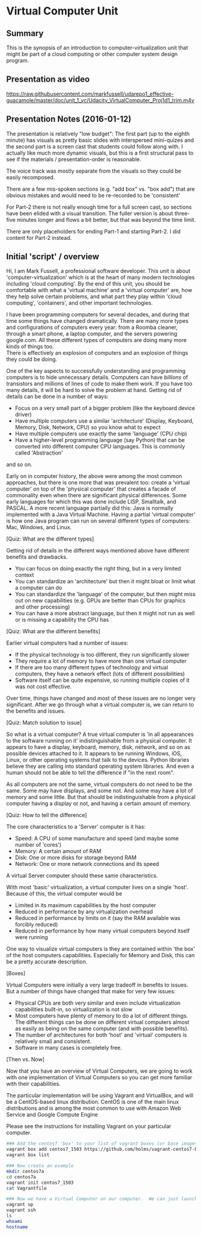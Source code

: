 
# Virtual Computer Unit

## Summary
This is the synopsis of an introduction to computer-virtualization unit that might be part of a cloud computing or other computer system design program.

## Presentation as video

<https://raw.githubusercontent.com/markfussell/udarepo1_effective-guacamole/master/doc/unit_1_vc/Udacity_VirtualComputer_Proj1d1_trim.m4v>

## Presentation Notes (2016-01-12)

The presentation is relatively "low budget": The first part (up to the eighth minute) has visuals as pretty basic slides with interspersed
mini-quizes and the second part is a screen cast that students could follow along with.  I actually like much more dynamic visuals,
but this is a first structural pass to see if the materials / presentation-order is reasonable.

The voice track was mostly separate from the visuals so they could be easily recomposed.  

There are a few mis-spoken sections (e.g. "add box" vs. "box add") that are obvious mistakes and would need to be re-recorded to be 'consistent' 

For Part-2 there is not really enough time for a full screen cast, so sections have been elided with a visual transition.
The fuller version is about three-five minutes longer and flows a bit better, but that was beyond the time limit.

There are only placeholders for ending Part-1 and starting Part-2.  I did content for Part-2 instead.


## Initial 'script' / overview

Hi, I am Mark Fussell, a professional software developer.  This unit is about 'computer-virtualization' which is at the heart of many modern technologies including 'cloud computing'.  By
the end of this unit, you should be comfortable with what a 'virtual machine' and a 'virtual computer' are, how they help solve certain problems, and
what part they play within 'cloud computing', 'containers', and other important technologies.

I have been programming computers for several decades, and during that time some things have changed dramatically.
There are many more types and configurations of computers every year: from a Roomba cleaner, through a smart phone, a laptop computer, and the servers
powering google.com.  All these different types of computers are doing many more kinds of things too.  
There is effectively an explosion of computers and an explosion of things they could be doing.

One of the key aspects to successfully understanding and programming computers is to hide unnecessary details.  Computers can have _billions_ of transistors
and millions of lines of code to make them work.  If you have too many details, it will be hard to solve the problem at hand.
Getting rid of details can be done in a number of ways:
 
 * Focus on a very small part of a bigger problem (like the keyboard device driver)
 * Have multiple computers use a similar 'architecture' (Display, Keyboard, Memory, Disk, Network, CPU) so you know what to expect
 * Have multiple computers use exactly the same 'language' (CPU chip)
 * Have a higher-level programming language (say Python) that can be converted into different computer CPU languages.  This is commonly called 'Abstraction'
 
and so on.   

Early on in computer history, the above were among the most common approaches, but there is one more that was prevalent too: create a 'virtual computer' on top of the 'physical computer' that creates a facade of commonality
 even when there are significant physical differences.  Some early languages for which this was done include LISP, Smalltalk, and PASCAL.  A more recent language partially did this: Java is normally implemented with a Java Virtual Machine.
Having a partial 'virtual computer' is how one Java program can run on several different types of computers: Mac, Windows, and Linux.

[Quiz: What are the different types]

Getting rid of details in the different ways mentioned above have different benefits and drawbacks.  

  * You can focus on doing exactly the right thing, but in a very limited context
  * You can standardize an 'architecture' but then it might bloat or limit what a computer can do
  * You can standardize the 'language' of the computer, but then might miss out on new capabilities (e.g. GPUs are better than CPUs for graphics and other processing)
  * You can have a more abstract language, but then it might not run as well or is missing a capability the CPU has
  
[Quiz: What are the different benefits]

Earlier virtual computers had a number of issues: 

  * If the physical technology is too different, they run significantly slower
  * They require a lot of memory to have more than one virtual computer
  * If there are too many different types of technology and virtual computers, they have a network effect (lots of different possibilities)
  * Software itself can be quite expensive, so running multiple copies of it was not cost effective.
  
Over time, things have changed and most of these issues are no longer very significant.  After we go through what a virtual computer is, we can return to the benefits and issues.

[Quiz: Match solution to issue]

So what is a virtual computer?  A true virtual computer is 'in all appearances to the software running on it' indistinguishable from a physical computer.  It appears to have a display, keyboard, memory, disk, network, and so on as
possible devices attached to it.  It appears to be running Windows, iOS, Linux, or other operating systems that talk to the devices.  Python libraries believe they are calling into standard operating system libraries.  And even a human
should not be able to tell the difference if "in the next room".
 
As all computers are not the same, virtual computers do not need to be the same.  Some may have displays, and some not.  And some may have a lot of memory and some little. But that should be indistinguishable from a physical computer having a display or not, and having a certain amount of memory.

[Quiz: How to tell the difference]

The core characteristics to a 'Server' computer is it has:

  * Speed: A CPU of some manufacture and speed (and maybe some number of 'cores')
  * Memory: A certain amount of RAM
  * Disk: One or more disks for storage beyond RAM
  * Network: One or more network connections and its speed
  
A virtual Server computer should these same characteristics.  

With most 'basic' virtualization, a virtual computer lives on a single 'host'.  Because of this, the virtual computer would be

  * Limited in its maximum capabilities by the host computer 
  * Reduced in performance by any virtualization overhead
  * Reduced in performance by limits on it (say the RAM available was forcibly reduced)
  * Reduced in performance by how many virtual computers beyond itself were running
  
One way to visualize virtual computers is they are contained within 'the box' of the host computers capabilities.  Especially for Memory and Disk, this can be a pretty accurate description.

[Boxes]

Virtual Computers were initially a very large tradeoff in benefits to issues.  But a number of things have changed that make for very few issues:

  * Physical CPUs are both very similar and even include virtualization capabilities built-in, so virtualization is not slow
  * Most computers have plenty of memory to do a lot of different things.  The different things can be done on different virtual computers almost as easily as being on the same computer (and with possible benefits).
  * The number of architectures for both 'host' and 'virtual' computers is relatively small and consistent.
  * Software in many cases is completely free.
  
[Then vs. Now]

Now that you have an overview of Virtual Computers, we are going to work with one implementation of Virtual Computers so you can get more familiar with their capabilities. 

The particular implementation will be using Vagrant and VirtualBox, and will be a CentOS-based linux distribution.  CentOS is one of the main linux
distributions and is among the most common to use with Amazon Web Service and Google Compute Engine

Please see the instructions for installing Vagrant on your particular computer.  

```bash
### Add the centos7 'box' to your list of vagrant boxes (or base images for virtual computers)
vagrant box add centos7_1503 https://github.com/holms/vagrant-centos7-box/releases/download/7.1.1503.001/CentOS-7.1.1503-x86_64-netboot.box
vagrant box list

### Now creata an example
mkdir centos7a
cd centos7a
vagrant init centos7_1503
cat Vagrantfile

### Now we have a Virtual Computer on our computer.  We can just launch and connect to it
vagrant up
vagrant ssh
ls
whoami
hostname

```


  
